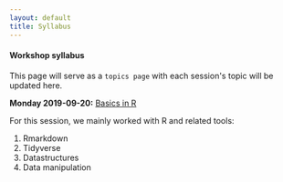 ```yaml
---
layout: default
title: Syllabus
---
```


#### Workshop syllabus

This page will serve as a `topics page` with each session's topic will be updated here.

**Monday 2019-09-20:** [Basics in R][1]

For this session, we mainly worked with R and related tools:
1. Rmarkdown
2. Tidyverse
3. Datastructures
4. Data manipulation

[1]: Data/2019-09-20/Introduction_workshop/Introduction_xaringan.html

